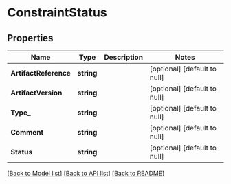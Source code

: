 # ConstraintStatus

## Properties
Name | Type | Description | Notes
------------ | ------------- | ------------- | -------------
**ArtifactReference** | **string** |  | [optional] [default to null]
**ArtifactVersion** | **string** |  | [optional] [default to null]
**Type_** | **string** |  | [optional] [default to null]
**Comment** | **string** |  | [optional] [default to null]
**Status** | **string** |  | [optional] [default to null]

[[Back to Model list]](../README.md#documentation-for-models) [[Back to API list]](../README.md#documentation-for-api-endpoints) [[Back to README]](../README.md)



